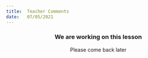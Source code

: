 ```yaml
---
title:  Teacher Comments
date:   07/05/2021
---
```


### <center>We are working on this lesson</center>
<center>Please come back later</center>
